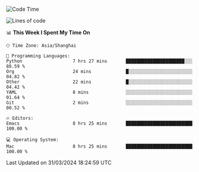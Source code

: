 <!--START_SECTION:waka-->
![Code Time](http://img.shields.io/badge/Code%20Time-1%2C883%20hrs%2026%20mins-blue)

![Lines of code](https://img.shields.io/badge/From%20Hello%20World%20I%27ve%20Written-294.7%20thousand%20lines%20of%20code-blue)

📊 **This Week I Spent My Time On** 

```text
🕑︎ Time Zone: Asia/Shanghai

💬 Programming Languages: 
Python                   7 hrs 27 mins       ██████████████████████░░░   88.59 % 
Org                      24 mins             █░░░░░░░░░░░░░░░░░░░░░░░░   04.82 % 
Other                    22 mins             █░░░░░░░░░░░░░░░░░░░░░░░░   04.42 % 
YAML                     8 mins              ░░░░░░░░░░░░░░░░░░░░░░░░░   01.64 % 
Git                      2 mins              ░░░░░░░░░░░░░░░░░░░░░░░░░   00.52 % 

🔥 Editors: 
Emacs                    8 hrs 25 mins       █████████████████████████   100.00 % 

💻 Operating System: 
Mac                      8 hrs 25 mins       █████████████████████████   100.00 % 
```


 Last Updated on 31/03/2024 18:24:59 UTC
<!--END_SECTION:waka-->
